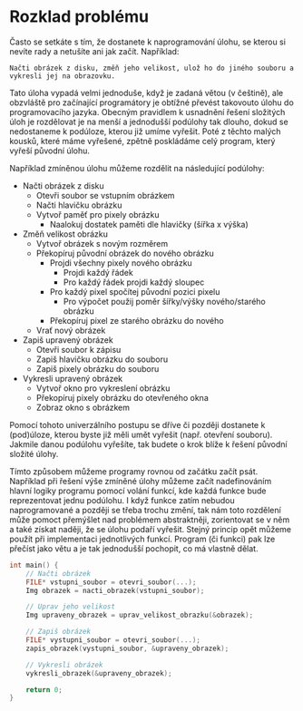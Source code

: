 # Rozklad problému
Často se setkáte s tím, že dostanete k naprogramování úlohu, se kterou si nevíte rady a netušíte ani
jak začít. Například:

`Načti obrázek z disku, změň jeho velikost, ulož ho do jiného souboru a vykresli jej na obrazovku.`

Tato úloha vypadá velmi jednoduše, když je zadaná větou (v češtině), ale obzvláště pro začínající
programátory je obtížné převést takovouto úlohu do programovacího jazyka. Obecným pravidlem k usnadnění
řešení složitých úloh je rozdělovat je na menší a jednodušší podúlohy tak dlouho, dokud se nedostaneme
k podúloze, kterou již umíme vyřešit. Poté z těchto malých kousků, které máme vyřešené, zpětně poskládáme
celý program, který vyřeší původní úlohu.

Například zmíněnou úlohu můžeme rozdělit na následující podúlohy: 
- Načti obrázek z disku
    - Otevři soubor se vstupním obrázkem
    - Načti hlavičku obrázku
    - Vytvoř paměť pro pixely obrázku
        - Naalokuj dostatek paměti dle hlavičky (šířka x výška)
- Změň velikost obrázku
    - Vytvoř obrázek s novým rozměrem
    - Překopíruj původní obrázek do nového obrázku
        - Projdi všechny pixely nového obrázku
            - Projdi každý řádek
            - Pro každý řádek projdi každý sloupec
        - Pro každý pixel spočítej původní pozici pixelu
            - Pro výpočet použij poměr šířky/výšky nového/starého obrázku
        - Překopíruj pixel ze starého obrázku do nového
    - Vrať nový obrázek
- Zapiš upravený obrázek
    - Otevři soubor k zápisu
    - Zapiš hlavičku obrázku do souboru
    - Zapiš pixely obrázku do souboru
- Vykresli upravený obrázek
    - Vytvoř okno pro vykreslení obrázku
    - Překopíruj pixely obrázku do otevřeného okna
    - Zobraz okno s obrázkem

Pomocí tohoto univerzálního postupu se dříve či později dostanete k (pod)úloze, kterou byste již měli umět
vyřešit (např. otevření souboru). Jakmile danou podúlohu vyřešíte, tak budete o krok blíže k řešení
původní složité úlohy.

Tímto způsobem můžeme programy rovnou od začátku začít psát. Například při řešení výše zmíněné úlohy
můžeme začít nadefinováním hlavní logiky programu pomocí volání funkcí, kde každá funkce bude reprezentovat
jednu podúlohu. I když funkce zatím nebudou naprogramované a později se třeba trochu změní, tak nám
toto rozdělení může pomoct přemýšlet nad problémem abstraktněji, zorientovat se v něm a také
získat naději, že se úlohu podaří vyřešit. Stejný princip opět můžeme použít při implementaci jednotlivých
funkcí. Program (či funkci) pak lze přečíst jako větu a je tak jednodušší pochopit, co má
vlastně dělat.

```c
int main() {
    // Načti obrázek
    FILE* vstupni_soubor = otevri_soubor(...);
    Img obrazek = nacti_obrazek(vstupni_soubor);

    // Uprav jeho velikost
    Img upraveny_obrazek = uprav_velikost_obrazku(&obrazek);

    // Zapiš obrázek
    FILE* vystupni_soubor = otevri_soubor(...);
    zapis_obrazek(vystupni_soubor, &upraveny_obrazek);

    // Vykresli obrázek
    vykresli_obrazek(&upraveny_obrazek);

    return 0;
}
```
